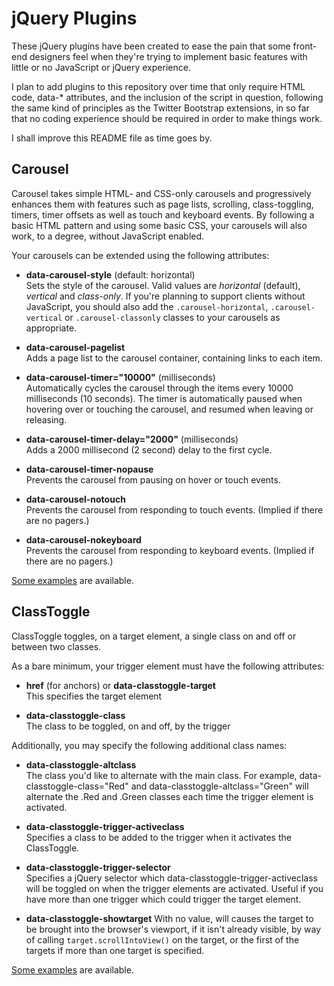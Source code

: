 # jQuery Plugins

These jQuery plugins have been created to ease the pain that some front-end designers feel when they're trying to implement basic features with little or no JavaScript or jQuery experience.

I plan to add plugins to this repository over time that only require HTML code, data-* attributes, and the inclusion of the script in question, following the same kind of principles as the Twitter Bootstrap extensions, in so far that no coding experience should be required in order to make things work.

I shall improve this README file as time goes by.

## Carousel

Carousel takes simple HTML- and CSS-only carousels and progressively enhances them with features such as page lists, scrolling, class-toggling, timers, timer offsets as well as touch and keyboard events. By following a basic HTML pattern and using some basic CSS, your carousels will also work, to a degree, without JavaScript enabled.

Your carousels can be extended using the following attributes:

-   **data-carousel-style** (default: horizontal)  
    Sets the style of the carousel. Valid values are *horizontal* (default), *vertical* and *class-only*. If you're planning to support clients without JavaScript, you should also add the `.carousel-horizontal`, `.carousel-vertical` or `.carousel-classonly` classes to your carousels as appropriate.
    
-   **data-carousel-pagelist**  
    Adds a page list to the carousel container, containing links to each item.
    
-   **data-carousel-timer="10000"** (milliseconds)  
    Automatically cycles the carousel through the items every 10000 milliseconds (10 seconds). The timer is automatically paused when hovering over or touching the carousel, and resumed when leaving or releasing.
    
-   **data-carousel-timer-delay="2000"** (milliseconds)  
    Adds a 2000 millisecond (2 second) delay to the first cycle.
    
-   **data-carousel-timer-nopause**  
    Prevents the carousel from pausing on hover or touch events.
    
-   **data-carousel-notouch**  
    Prevents the carousel from responding to touch events. (Implied if there are no pagers.)
    
-   **data-carousel-nokeyboard**  
    Prevents the carousel from responding to keyboard events. (Implied if there are no pagers.)
    
[Some examples](http://abitgone.github.com/jQuery-Plugins/Carousel) are available.

## ClassToggle

ClassToggle toggles, on a target element, a single class on and off or between two classes.

As a bare minimum, your trigger element must have the following attributes:

-   **href** (for anchors) or **data-classtoggle-target**  
    This specifies the target element
    
-   **data-classtoggle-class**  
    The class to be toggled, on and off, by the trigger
     
Additionally, you may specify the following additional class names:

-   **data-classtoggle-altclass**  
    The class you'd like to alternate with the main class. For example, data-classtoggle-class="Red"
    and data-classtoggle-altclass="Green" will alternate the .Red and .Green classes each time the
    trigger element is activated.
    
-   **data-classtoggle-trigger-activeclass**  
    Specifies a class to be added to the trigger when it activates the ClassToggle.
    
-   **data-classtoggle-trigger-selector**  
    Specifies a jQuery selector which data-classtoggle-trigger-activeclass will be toggled on when
    the trigger elements are activated. Useful if you have more than one trigger which could
    trigger the target element.
    
-   **data-classtoggle-showtarget**
    With no value, will causes the target to be brought into the browser's viewport, if it isn't already visible, 
    by way of calling `target.scrollIntoView()` on the target, or the first of the targets if more than one target 
    is specified.
 
[Some examples](http://abitgone.github.com/jQuery-Plugins/ClassToggle) are available.
